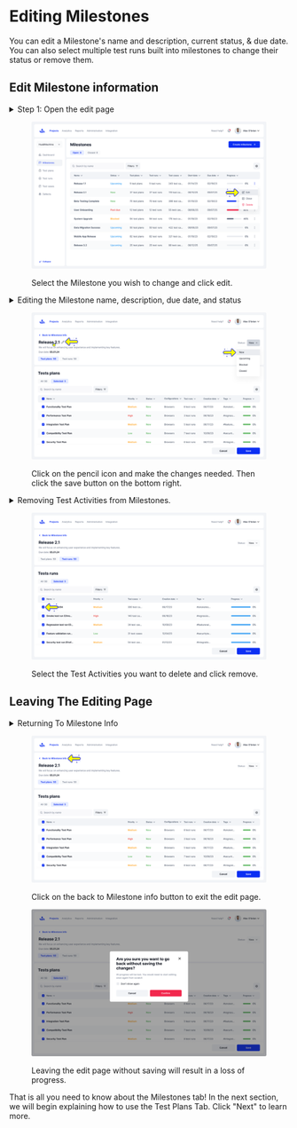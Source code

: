 # Editing Milestones

You can edit a Milestone's name and description, current status, & due date. You can also select multiple test runs built into milestones to change their status or remove them.

## Edit Milestone information

<details>

<summary>Step 1: Open the edit page</summary>

On the Milestones page of the Project you are working on, select the Milestone you wish to edit and click on the kebob menu. \
\
Next, click "Edit"

</details>

<figure><img src="../../.gitbook/assets/347_Milestones 43_Milestones list (1).png" alt=""><figcaption><p>Select the Milestone you wish to change and click edit.</p></figcaption></figure>

<details>

<summary>Editing the Milestone name, description, due date, and status</summary>

Click on the pencil icon next to the Milestone name to edit it. This will allow you to change the Milestone name, description, and due date. You can also update the status from the respective dropdown.

</details>

<figure><img src="../../.gitbook/assets/341_Milestones 39_Milestones list - Edit milestone (2).png" alt=""><figcaption><p>Click on the pencil icon and make the changes needed. Then click the save button on the bottom right.</p></figcaption></figure>

<details>

<summary>Removing Test Activities from Milestones.</summary>

On the edit page of a Milestone, you can select multiple Test Activities you wish to remove by ticking the check box next to them. And they will be automatically removed.

</details>

<figure><img src="../../.gitbook/assets/344_Milestones 42_Milestones list - Edit milestone-1.png" alt=""><figcaption><p>Select the Test Activities you want to delete and click remove.</p></figcaption></figure>

## Leaving The Editing Page

<details>

<summary>Returning To Milestone Info</summary>

Returning to the Milestone info page will prompt a notification to appear asking if you wish to continue. Going back without saving the changes will result in a loss of progress and you will have to start from scratch.

</details>

<div><figure><img src="../../.gitbook/assets/348_Milestones 44_Milestones list - Edit milestone - Back (1).png" alt=""><figcaption><p>Click on the back to Milestone info button to exit the edit page.</p></figcaption></figure> <figure><img src="../../.gitbook/assets/349_Milestones 45_Milestones list - Edit milestone - Back.png" alt=""><figcaption><p>Leaving the edit page without saving will result in a loss of progress.</p></figcaption></figure></div>

That is all you need to know about the Milestones tab! In the next section, we will begin explaining how to use the Test Plans Tab. Click "Next" to learn more.&#x20;
